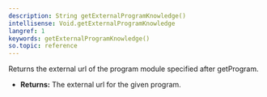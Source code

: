 ```yaml
---
description: String getExternalProgramKnowledge()
intellisense: Void.getExternalProgramKnowledge
langref: 1
keywords: getExternalProgramKnowledge()
so.topic: reference
---
```



Returns the external url of the program module specified after getProgram.



* **Returns:** The external url for the given program.


